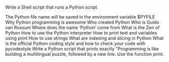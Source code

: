 Write a Shell script that runs a Python script.

The Python file name will be saved in the environment variable $PYFILE
Why Python programming is awesome
Who created Python
Who is Guido van Rossum
Where does the name ‘Python’ come from
What is the Zen of Python
How to use the Python interpreter
How to print text and variables using print
How to use strings
What are indexing and slicing in Python
What is the official Python coding style and how to check your code with pycodestyle
Write a Python script that prints exactly "Programming is like building a multilingual puzzle, followed by a new line.
Use the function print.
